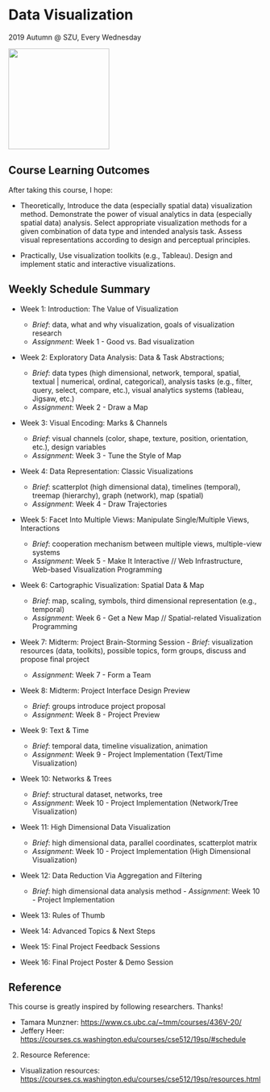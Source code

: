 # Data Visualization 
2019 Autumn @ SZU, Every Wednesday 

<img src="https://github.com/deardeer/VISCourse_2019/blob/master/img/cover.png" height="200">

## Course Learning Outcomes

After taking this course, I hope: 

- Theoretically, Introduce the data (especially spatial data) visualization method. Demonstrate the power of visual analytics in data (especially spatial data) analysis. Select appropriate visualization methods for a given combination of data type and intended analysis task. Assess visual representations according to design and perceptual principles.

- Practically, Use visualization toolkits (e.g., Tableau). Design and implement static and interactive visualizations.

## Weekly Schedule Summary

- Week 1: Introduction: The Value of Visualization
	- *Brief*: data, what and why visualization, goals of visualization research
	- *Assignment*: Week 1 - Good vs. Bad visualization
- Week 2: Exploratory Data Analysis: Data & Task Abstractions; 
	- *Brief*: data types (high dimensional, network, temporal, spatial, textual | numerical, ordinal, categorical), analysis tasks (e.g., filter, query, select, compare, etc.), visual analytics systems (tableau, Jigsaw, etc.)
	- *Assignment*: Week 2 - Draw a Map 
- Week 3: Visual Encoding: Marks & Channels	
	- *Brief*:  visual channels (color, shape, texture, position, orientation, etc.), design variables
	- *Assignment*: Week 3 - Tune the Style of Map
- Week 4: Data Representation: Classic Visualizations
	- *Brief*: scatterplot (high dimensional data), timelines (temporal), treemap (hierarchy), graph (network), map (spatial)
	- *Assignment*: Week 4 - Draw Trajectories 
- Week 5: Facet Into Multiple Views: Manipulate Single/Multiple Views, Interactions
	- *Brief*: cooperation mechanism between multiple views, multiple-view systems
	- *Assignment*: Week 5 - Make It Interactive // Web Infrastructure, Web-based Visualization Programming
- Week 6: Cartographic Visualization: Spatial Data & Map
	- *Brief*: 	map, scaling, symbols, third dimensional representation (e.g., temporal)
	- *Assignment*: Week 6 - Get a New Map // Spatial-related Visualization Programming
- Week 7: Midterm: Project Brain-Storming Session	- *Brief*: visualization resources (data, toolkits), possible topics, form groups, discuss and propose final project
	- *Assignment*: Week 7 - Form a Team 
- Week 8: Midterm: Project Interface Design Preview
  - *Brief*: groups introduce project proposal
  - *Assignment*: Week 8 - Project Preview
- Week 9: Text & Time
	- *Brief*: temporal data, timeline visualization, animation
	- *Assignment*: Week 9 - Project Implementation (Text/Time Visualization)
- Week 10: Networks & Trees
	- *Brief*: structural dataset, networks, tree
	- *Assignment*: Week 10 - Project Implementation (Network/Tree Visualization)
- Week 11: High Dimensional Data Visualization 
	- *Brief*: high dimensional data, parallel coordinates, scatterplot matrix
	- *Assignment*: Week 10 - Project Implementation  (High Dimensional Visualization)
- Week 12: Data Reduction Via Aggregation and Filtering
	- *Brief*: high dimensional data analysis method	- *Assignment*: Week 10 - Project Implementation 
- Week 13: Rules of Thumb
- Week 14: Advanced Topics & Next Steps

- Week 15: Final Project Feedback Sessions
- Week 16: Final Project Poster & Demo Session 

## Reference

This course is greatly inspired by following researchers. Thanks!

- Tamara Munzner: https://www.cs.ubc.ca/~tmm/courses/436V-20/
- Jeffery Heer: https://courses.cs.washington.edu/courses/cse512/19sp/#schedule

2. Resource Reference:
- Visualization resources: https://courses.cs.washington.edu/courses/cse512/19sp/resources.html





